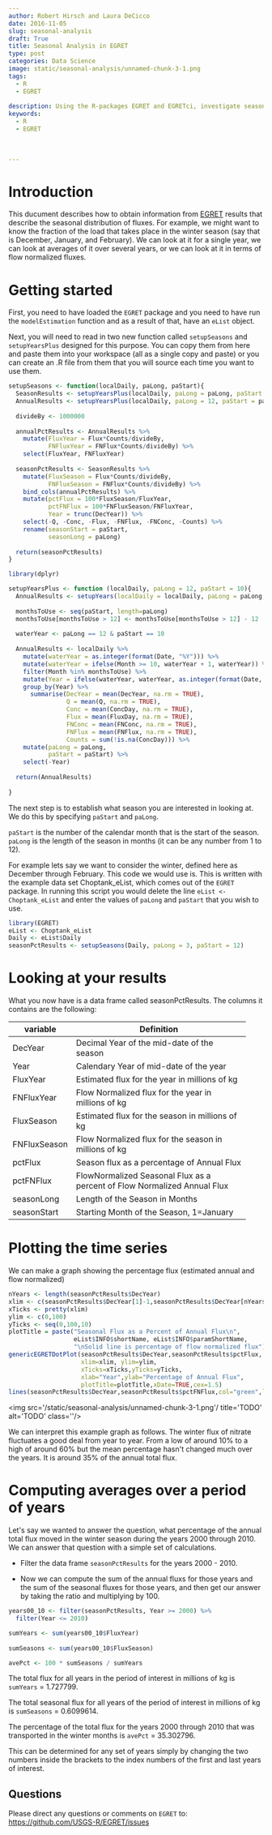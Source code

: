 ```yaml
---
author: Robert Hirsch and Laura DeCicco
date: 2016-11-05
slug: seasonal-analysis
draft: True
title: Seasonal Analysis in EGRET
type: post
categories: Data Science
image: static/seasonal-analysis/unnamed-chunk-3-1.png
tags: 
  - R
  - EGRET
 
description: Using the R-packages EGRET and EGRETci, investigate seasonal analysis.
keywords:
  - R
  - EGRET
 
 
 
---
```

Introduction
============

This ducument describes how to obtain information from [EGRET](https://CRAN.R-project.org/package=EGRET) results that describe the seasonal distribution of fluxes. For example, we might want to know the fraction of the load that takes place in the winter season (say that is December, January, and February). We can look at it for a single year, we can look at averages of it over several years, or we can look at it in terms of flow normalized fluxes.

Getting started
===============

First, you need to have loaded the `EGRET` package and you need to have run the `modelEstimation` function and as a result of that, have an `eList` object.

Next, you will need to read in two new function called `setupSeasons` and `setupYearsPlus` designed for this purpose. You can copy them from here and paste them into your workspace (all as a single copy and paste) or you can create an .R file from them that you will source each time you want to use them.

``` r
setupSeasons <- function(localDaily, paLong, paStart){
  SeasonResults <- setupYearsPlus(localDaily, paLong = paLong, paStart = paStart)
  AnnualResults <- setupYearsPlus(localDaily, paLong = 12, paStart = paStart)
  
  divideBy <- 1000000
  
  annualPctResults <- AnnualResults %>%
    mutate(FluxYear = Flux*Counts/divideBy,
           FNFluxYear = FNFlux*Counts/divideBy) %>%
    select(FluxYear, FNFluxYear)
  
  seasonPctResults <- SeasonResults %>%
    mutate(FluxSeason = Flux*Counts/divideBy,
           FNFluxSeason = FNFlux*Counts/divideBy) %>%
    bind_cols(annualPctResults) %>%
    mutate(pctFlux = 100*FluxSeason/FluxYear,
           pctFNFlux = 100*FNFluxSeason/FNFluxYear,
           Year = trunc(DecYear)) %>%
    select(-Q, -Conc, -Flux, -FNFlux, -FNConc, -Counts) %>%
    rename(seasonStart = paStart,
           seasonLong = paLong)
  
  return(seasonPctResults)
}

library(dplyr)

setupYearsPlus <- function (localDaily, paLong = 12, paStart = 10){
  AnnualResults <- setupYears(localDaily = localDaily, paLong = paLong, paStart = paStart)
  
  monthsToUse <- seq(paStart, length=paLong)
  monthsToUse[monthsToUse > 12] <- monthsToUse[monthsToUse > 12] - 12
  
  waterYear <- paLong == 12 & paStart == 10
  
  AnnualResults <- localDaily %>%
    mutate(waterYear = as.integer(format(Date, "%Y"))) %>%
    mutate(waterYear = ifelse(Month >= 10, waterYear + 1, waterYear)) %>%
    filter(Month %in% monthsToUse) %>%
    mutate(Year = ifelse(waterYear, waterYear, as.integer(format(Date, "%Y")))) %>%
    group_by(Year) %>%
      summarise(DecYear = mean(DecYear, na.rm = TRUE),
                Q = mean(Q, na.rm = TRUE),
                Conc = mean(ConcDay, na.rm = TRUE),
                Flux = mean(FluxDay, na.rm = TRUE),
                FNConc = mean(FNConc, na.rm = TRUE),
                FNFlux = mean(FNFlux, na.rm = TRUE),
                Counts = sum(!is.na(ConcDay))) %>%
    mutate(paLong = paLong,
           paStart = paStart) %>%
    select(-Year)
      
  return(AnnualResults)
  
}
```

The next step is to establish what season you are interested in looking at. We do this by specifying `paStart` and `paLong`.

`paStart` is the number of the calendar month that is the start of the season.
`paLong` is the length of the season in months (it can be any number from 1 to 12).

For example lets say we want to consider the winter, defined here as December through February. This code we would use is. This is written with the example data set Choptank\_eList, which comes out of the `EGRET` package. In running this script you would delete the line `eList <- Choptank_eList` and enter the values of `paLong` and `paStart` that you wish to use.

``` r
library(EGRET)
eList <- Choptank_eList
Daily <- eList$Daily
seasonPctResults <- setupSeasons(Daily, paLong = 3, paStart = 12)
```

Looking at your results
=======================

What you now have is a data frame called seasonPctResults. The columns it contains are the following:

<table style="width:93%;">
<colgroup>
<col width="19%" />
<col width="73%" />
</colgroup>
<thead>
<tr class="header">
<th>variable</th>
<th>Definition</th>
</tr>
</thead>
<tbody>
<tr class="odd">
<td>DecYear</td>
<td>Decimal Year of the mid-date of the season</td>
</tr>
<tr class="even">
<td>Year</td>
<td>Calendary Year of mid-date of the year</td>
</tr>
<tr class="odd">
<td>FluxYear</td>
<td>Estimated flux for the year in millions of kg</td>
</tr>
<tr class="even">
<td>FNFluxYear</td>
<td>Flow Normalized flux for the year in millions of kg</td>
</tr>
<tr class="odd">
<td>FluxSeason</td>
<td>Estimated flux for the season in millions of kg</td>
</tr>
<tr class="even">
<td>FNFluxSeason</td>
<td>Flow Normalized flux for the season in millions of kg</td>
</tr>
<tr class="odd">
<td>pctFlux</td>
<td>Season flux as a percentage of Annual Flux</td>
</tr>
<tr class="even">
<td>pctFNFlux</td>
<td>FlowNormalized Seasonal Flux as a percent of Flow Normalized Annual Flux</td>
</tr>
<tr class="odd">
<td>seasonLong</td>
<td>Length of the Season in Months</td>
</tr>
<tr class="even">
<td>seasonStart</td>
<td>Starting Month of the Season, 1=January</td>
</tr>
</tbody>
</table>

Plotting the time series
========================

We can make a graph showing the percentage flux (estimated annual and flow normalized)

``` r
nYears <- length(seasonPctResults$DecYear)
xlim <- c(seasonPctResults$DecYear[1]-1,seasonPctResults$DecYear[nYears]+1)
xTicks <- pretty(xlim)
ylim <- c(0,100)
yTicks <- seq(0,100,10)
plotTitle = paste("Seasonal Flux as a Percent of Annual Flux\n",
                  eList$INFO$shortName, eList$INFO$paramShortName,
                  "\nSolid line is percentage of flow normalized flux") 
genericEGRETDotPlot(seasonPctResults$DecYear,seasonPctResults$pctFlux,
                    xlim=xlim, ylim=ylim,
                    xTicks=xTicks,yTicks=yTicks,
                    xlab="Year",ylab="Percentage of Annual Flux",
                    plotTitle=plotTitle,xDate=TRUE,cex=1.5)
lines(seasonPctResults$DecYear,seasonPctResults$pctFNFlux,col="green",lwd=2)
```

<img src='/static/seasonal-analysis/unnamed-chunk-3-1.png'/ title='TODO' alt='TODO' class=''/>

We can interpret this example graph as follows. The winter flux of nitrate fluctuates a good deal from year to year. From a low of around 10% to a high of around 60% but the mean percentage hasn't changed much over the years. It is around 35% of the annual total flux.

Computing averages over a period of years
=========================================

Let's say we wanted to answer the question, what percentage of the annual total flux moved in the winter season during the years 2000 through 2010. We can answer that question with a simple set of calculations.

-   Filter the data frame `seasonPctResults` for the years 2000 - 2010.

-   Now we can compute the sum of the annual fluxs for those years and the sum of the seasonal fluxes for those years, and then get our answer by taking the ratio and multiplying by 100.

``` r
years00_10 <- filter(seasonPctResults, Year >= 2000) %>%
  filter(Year <= 2010)

sumYears <- sum(years00_10$FluxYear)
 
sumSeasons <- sum(years00_10$FluxSeason)

avePct <- 100 * sumSeasons / sumYears
```

The total flux for all years in the period of interest in millions of kg is `sumYears` = 1.727799.

The total seasonal flux for all years of the period of interest in millions of kg is `sumSeasons` = 0.6099614.

The percentage of the total flux for the years 2000 through 2010 that was transported in the winter months is `avePct` = 35.302796.

This can be determined for any set of years simply by changing the two numbers inside the brackets to the index numbers of the first and last years of interest.

Questions
---------

Please direct any questions or comments on `EGRET` to: <https://github.com/USGS-R/EGRET/issues>
